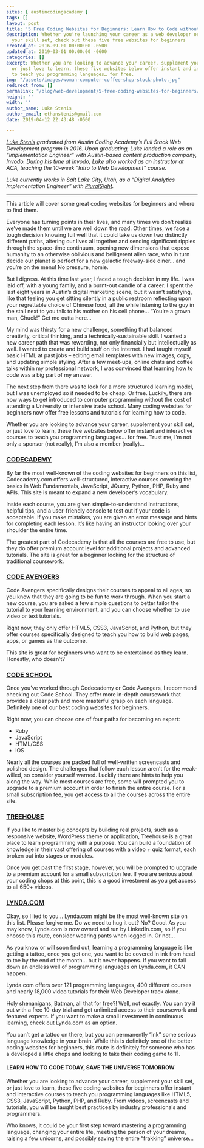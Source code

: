 ```yaml
---
sites: [ austincodingacademy ]
tags: []
layout: post
title: '5 Free Coding Websites for Beginners: Learn How to Code without the Cost'
description: Whether you're launching your career as a web developer or supplementing
  your skill set, check out these five free websites for beginners
created_at: 2016-09-01 00:00:00 -0500
updated_at: 2019-03-01 00:00:00 -0600
categories: []
excerpt: Whether you are looking to advance your career, supplement your skill set,
  or just love to learn, these five websites below offer instant and interactive courses
  to teach you programming languages… for free.
img: "/assets/images/woman-computer-coffee-shop-stock-photo.jpg"
redirect_from: []
permalink: "/blog/web-development/5-free-coding-websites-for-beginners/"
height: ''
width: ''
author_name: Luke Stenis
author_email: ethanstenis@gmail.com
date: 2019-04-12 22:43:48 -0500

---
```

[_Luke Stenis_](https://www.linkedin.com/in/ethanstenis/) _graduated from Austin Coding Academy’s Full Stack Web Development program in 2016. Upon graduating, Luke landed a role as an “Implementation Engineer” with Austin-based content production company,_ [_Invodo_](https://www.invodo.com/)_. During his time at Invodo, Luke also worked as an instructor at ACA, teaching the 10-week “Intro to Web Development” course._

_Luke currently works in Salt Lake City, Utah, as a “Digital Analytics Implementation Engineer” with_ [_PluralSight_](https://www.pluralsight.com/)_._

***

This article will cover some great coding websites for beginners and where to find them.

Everyone has turning points in their lives, and many times we don’t realize we’ve made them until we are well down the road. Other times, we face a tough decision knowing full well that it could take us down two distinctly different paths, altering our lives all together and sending significant ripples through the space-time continuum, opening new dimensions that expose humanity to an otherwise oblivious and belligerent alien race, who in turn decide our planet is perfect for a new galactic freeway-side diner… and you’re on the menu! No pressure, homie.

But I digress. At this time last year, I faced a tough decision in my life. I was laid off, with a young family, and a burnt-out candle of a career. I spent the last eight years in Austin’s digital marketing scene, but it wasn’t satisfying, like that feeling you get sitting silently in a public restroom reflecting upon your regrettable choice of Chinese food, all the while listening to the guy in the stall next to you talk to his mother on his cell phone… “You’re a grown man, Chuck!” Get me outta here…

My mind was thirsty for a new challenge, something that balanced creativity, critical thinking, and a technically-sustainable skill. I wanted a new career path that was rewarding, not only financially but intellectually as well. I wanted to create and build stuff on the internet. I had taught myself basic HTML at past jobs – editing email templates with new images, copy, and updating simple styling. After a few meet-ups, online chats and coffee talks within my professional network, I was convinced that learning how to code was a big part of my answer.

The next step from there was to look for a more structured learning model, but I was unemployed so it needed to be cheap. Or free. Luckily, there are now ways to get introduced to computer programming without the cost of attending a University or intensive trade school. Many coding websites for beginners now offer free lessons and tutorials for learning how to code.

Whether you are looking to advance your career, supplement your skill set, or just love to learn, these five websites below offer instant and interactive courses to teach you programming languages… for free. Trust me, I’m not only a sponsor (not really), I’m also a member (really)…

### [CODECADEMY](https://www.codecademy.com/)

By far the most well-known of the coding websites for beginners on this list, Codecademy.com offers well-structured, interactive courses covering the basics in Web Fundamentals, JavaScript, JQuery, Python, PHP, Ruby and APIs. This site is meant to expand a new developer’s vocabulary.

Inside each course, you are given simple-to-understand instructions, helpful tips, and a user-friendly console to test out if your code is acceptable. If you make mistakes, you are given an error message and hints for completing each lesson. It’s like having an instructor looking over your shoulder the entire time.

The greatest part of Codecademy is that all the courses are free to use, but they do offer premium account level for additional projects and advanced tutorials. The site is great for a beginner looking for the structure of traditional coursework.

### [CODE AVENGERS](https://www.codeavengers.com/)

Code Avengers specifically designs their courses to appeal to all ages, so you know that they are going to be fun to work through. When you start a new course, you are asked a few simple questions to better tailor the tutorial to your learning environment, and you can choose whether to use video or text tutorials.

Right now, they only offer HTML5, CSS3, JavaScript, and Python, but they offer courses specifically designed to teach you how to build web pages, apps, or games as the outcome.

This site is great for beginners who want to be entertained as they learn. Honestly, who doesn’t?

### [CODE SCHOOL](https://www.codeschool.com/)

Once you’ve worked through Codecademy or Code Avengers, I recommend checking out Code School. They offer more in-depth coursework that provides a clear path and more masterful grasp on each language. Definitely one of our best coding websites for beginners.

Right now, you can choose one of four paths for becoming an expert:

* Ruby
* JavaScript
* HTML/CSS
* iOS

Nearly all the courses are packed full of well-written screencasts and polished design. The challenges that follow each lesson aren’t for the weak-willed, so consider yourself warned. Luckily there are hints to help you along the way. While most courses are free, some will prompted you to upgrade to a premium account in order to finish the entire course. For a small subscription fee, you get access to all the courses across the entire site.

### [TREEHOUSE](https://teamtreehouse.com/)

If you like to master big concepts by building real projects, such as a responsive website, WordPress theme or application, Treehouse is a great place to learn programming with a purpose. You can build a foundation of knowledge in their vast offering of courses with a video + quiz format, each broken out into stages or modules.

Once you get past the first stage, however, you will be prompted to upgrade to a premium account for a small subscription fee. If you are serious about your coding chops at this point, this is a good investment as you get access to all 650+ videos.

### [LYNDA.COM](http://www.lynda.com/)

Okay, so I lied to you… Lynda.com might be the most well-known site on this list. Please forgive me. Do we need to hug it out? No? Good. As you may know, Lynda.com is now owned and run by LinkedIn.com, so if you choose this route, consider wearing pants when logged in. Or not…

As you know or will soon find out, learning a programming language is like getting a tattoo, once you get one, you want to be covered in ink from head to toe by the end of the month… but it never happens. If you want to fall down an endless well of programming languages on Lynda.com, it CAN happen.

Lynda.com offers over 121 programming languages, 400 different courses and nearly 18,000 video tutorials for their Web Developer track alone.

Holy shenanigans, Batman, all that for free?! Well, not exactly. You can try it out with a free 10-day trial and get unlimited access to their coursework and featured experts. If you want to make a small investment in continuous learning, check out Lynda.com as an option.

You can’t get a tattoo on there, but you can permanently “ink” some serious language knowledge in your brain. While this is definitely one of the better coding websites for beginners, this route is definitely for someone who has a developed a little chops and looking to take their coding game to 11.

#### **LEARN HOW TO CODE TODAY, SAVE THE UNIVERSE TOMORROW**

Whether you are looking to advance your career, supplement your skill set, or just love to learn, these five coding websites for beginners offer instant and interactive courses to teach you programming languages like HTML5, CSS3, JavaScript, Python, PHP, and Ruby. From videos, screencasts and tutorials, you will be taught best practices by industry professionals and programmers.

Who knows, it could be your first step toward mastering a programming language, changing your entire life, meeting the person of your dreams, raising a few unicorns, and possibly saving the entire “frakking” universe…